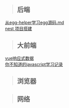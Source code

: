 
> ## 后端

[从egg-helper学习egg源码.md](note/backend/从egg-helper学习egg源码.md)  
[nest 项目搭建](note/backend/nest项目搭建.md)  

> ## 大前端

[vue响应式数据](note/frontend/vue响应式数据.md)  
[你不知道的javascript学习记录](note/frontend/YDKJS-作用域闭包.md)

> ## 浏览器

> ## 网络
